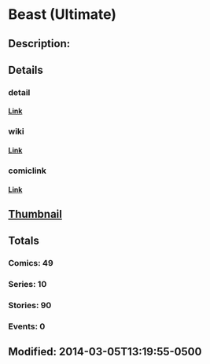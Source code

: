 # Beast (Ultimate)
## Description: 
## Details
### detail
#### [Link](http://marvel.com/characters/3/beast?utm_campaign=apiRef&utm_source=225578a89fc76f3d20fbffda5d17a88d)
### wiki
#### [Link](http://marvel.com/universe/Beast_(Ultimate)?utm_campaign=apiRef&utm_source=225578a89fc76f3d20fbffda5d17a88d)
### comiclink
#### [Link](http://marvel.com/comics/characters/1010908/beast_ultimate?utm_campaign=apiRef&utm_source=225578a89fc76f3d20fbffda5d17a88d)
## [Thumbnail](http://i.annihil.us/u/prod/marvel/i/mg/5/d0/53176a9be110c.jpg)
## Totals
### Comics: 49
### Series: 10
### Stories: 90
### Events: 0
## Modified: 2014-03-05T13:19:55-0500